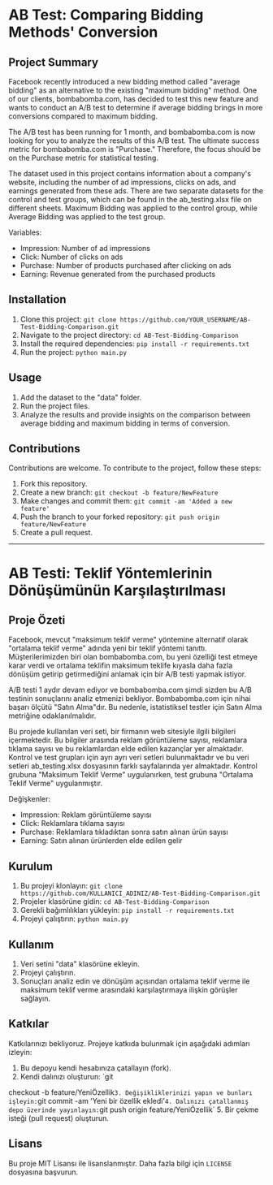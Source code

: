 # AB Test: Comparing Bidding Methods' Conversion

## Project Summary

Facebook recently introduced a new bidding method called "average bidding" as an alternative to the existing "maximum bidding" method. One of our clients, bombabomba.com, has decided to test this new feature and wants to conduct an A/B test to determine if average bidding brings in more conversions compared to maximum bidding.

The A/B test has been running for 1 month, and bombabomba.com is now looking for you to analyze the results of this A/B test. The ultimate success metric for bombabomba.com is "Purchase." Therefore, the focus should be on the Purchase metric for statistical testing.

The dataset used in this project contains information about a company's website, including the number of ad impressions, clicks on ads, and earnings generated from these ads. There are two separate datasets for the control and test groups, which can be found in the ab_testing.xlsx file on different sheets. Maximum Bidding was applied to the control group, while Average Bidding was applied to the test group.

Variables:
- Impression: Number of ad impressions
- Click: Number of clicks on ads
- Purchase: Number of products purchased after clicking on ads
- Earning: Revenue generated from the purchased products

## Installation

1. Clone this project: `git clone https://github.com/YOUR_USERNAME/AB-Test-Bidding-Comparison.git`
2. Navigate to the project directory: `cd AB-Test-Bidding-Comparison`
3. Install the required dependencies: `pip install -r requirements.txt`
4. Run the project: `python main.py`

## Usage

1. Add the dataset to the "data" folder.
2. Run the project files.
3. Analyze the results and provide insights on the comparison between average bidding and maximum bidding in terms of conversion.

## Contributions

Contributions are welcome. To contribute to the project, follow these steps:

1. Fork this repository.
2. Create a new branch: `git checkout -b feature/NewFeature`
3. Make changes and commit them: `git commit -am 'Added a new feature'`
4. Push the branch to your forked repository: `git push origin feature/NewFeature`
5. Create a pull request.
--------------------------------------
# AB Testi: Teklif Yöntemlerinin Dönüşümünün Karşılaştırılması

## Proje Özeti

Facebook, mevcut "maksimum teklif verme" yöntemine alternatif olarak "ortalama teklif verme" adında yeni bir teklif yöntemi tanıttı. Müşterilerimizden biri olan bombabomba.com, bu yeni özelliği test etmeye karar verdi ve ortalama teklifin maksimum teklife kıyasla daha fazla dönüşüm getirip getirmediğini anlamak için bir A/B testi yapmak istiyor.

A/B testi 1 aydır devam ediyor ve bombabomba.com şimdi sizden bu A/B testinin sonuçlarını analiz etmenizi bekliyor. Bombabomba.com için nihai başarı ölçütü "Satın Alma"dır. Bu nedenle, istatistiksel testler için Satın Alma metriğine odaklanılmalıdır.

Bu projede kullanılan veri seti, bir firmanın web sitesiyle ilgili bilgileri içermektedir. Bu bilgiler arasında reklam görüntüleme sayısı, reklamlara tıklama sayısı ve bu reklamlardan elde edilen kazançlar yer almaktadır. Kontrol ve test grupları için ayrı ayrı veri setleri bulunmaktadır ve bu veri setleri ab_testing.xlsx dosyasının farklı sayfalarında yer almaktadır. Kontrol grubuna "Maksimum Teklif Verme" uygulanırken, test grubuna "Ortalama Teklif Verme" uygulanmıştır.

Değişkenler:
- Impression: Reklam görüntüleme sayısı
- Click: Reklamlara tıklama sayısı
- Purchase: Reklamlara tıkladıktan sonra satın alınan ürün sayısı
- Earning: Satın alınan ürünlerden elde edilen gelir

## Kurulum

1. Bu projeyi klonlayın: `git clone https://github.com/KULLANICI_ADINIZ/AB-Test-Bidding-Comparison.git`
2. Projeler klasörüne gidin: `cd AB-Test-Bidding-Comparison`
3. Gerekli bağımlılıkları yükleyin: `pip install -r requirements.txt`
4. Projeyi çalıştırın: `python main.py`

## Kullanım

1. Veri setini "data" klasörüne ekleyin.
2. Projeyi çalıştırın.
3. Sonuçları analiz edin ve dönüşüm açısından ortalama teklif verme ile maksimum teklif verme arasındaki karşılaştırmaya ilişkin görüşler sağlayın.

## Katkılar

Katkılarınızı bekliyoruz. Projeye katkıda bulunmak için aşağıdaki adımları izleyin:

1. Bu depoyu kendi hesabınıza çatallayın (fork).
2. Kendi dalınızı oluşturun: `git

 checkout -b feature/YeniÖzellik`
3. Değişikliklerinizi yapın ve bunları işleyin: `git commit -am 'Yeni bir özellik ekledi'`
4. Dalınızı çatallanmış depo üzerinde yayınlayın: `git push origin feature/YeniÖzellik`
5. Bir çekme isteği (pull request) oluşturun.

## Lisans

Bu proje MIT Lisansı ile lisanslanmıştır. Daha fazla bilgi için `LICENSE` dosyasına başvurun.
